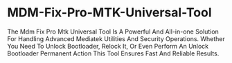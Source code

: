 # MDM-Fix-Pro-MTK-Universal-Tool
The Mdm Fix Pro Mtk Universal Tool Is A Powerful And All-in-one Solution For Handling Advanced Mediatek Utilities And Security Operations. Whether You Need To Unlock Bootloader, Relock It, Or Even Perform An Unlock Bootloader Permanent Action This Tool Ensures Fast And Reliable Results.
